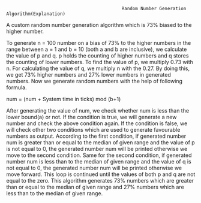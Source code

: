                                               Random Number Generation Algorithm(Explanation)

A custom random number generation algorithm which is 73% biased to the higher number.

To generate n = 100 number on a bias of 73% to the higher numbers in the range between a = 1 and b = 10 (both a and b are inclusive), we calculate the value of p and q. p holds the counting of higher numbers and q stores the counting of lower numbers. To find the value of p, we multiply 0.73 with n. For calculating the value of q, we multiply n with the 0.27.  By doing this, we get 73% higher numbers and 27% lower numbers in generated numbers. 
Now we generate random numbers with the help of following formula.
 
num = (num + System time in ticks) mod (b+1)

After generating the value of num, we check whether num is less than the lower bound(a) or not. If the condition is true, we will generate a new number and check the above condition again. If the condition is false, we will check other two conditions which are used to generate favourable numbers as output. According to the first condition, if generated number num is greater than or equal to the median of given range and the value of p is not equal to 0, the generated number num will be printed otherwise we move to the second condition. Same for the second condition, if generated number num is less than to the median of given range and the value of q is not equal to 0, the generated number num will be printed otherwise we move forward.
This loop is continued until the values of both p and q are not equal to the zero. This algorithm generates 73% numbers which are greater than or equal to the median of given range and 27% numbers which are less than to the median of given range.
